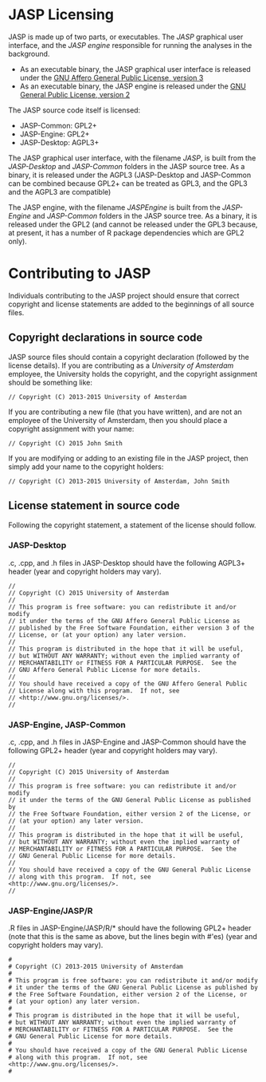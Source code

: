 
JASP Licensing
==============

JASP is made up of two parts, or executables. The *JASP* graphical user interface, and the *JASP engine* responsible for running the analyses in the background.

 - As an executable binary, the JASP graphical user interface is released under the [GNU Affero General Public License, version 3](https://www.gnu.org/licenses/agpl.txt)
 - As an executable binary, the JASP engine is released under the [GNU General Public License, version 2](https://www.gnu.org/licenses/gpl2.txt)

The JASP source code itself is licensed:

 - JASP-Common: GPL2+
 - JASP-Engine: GPL2+
 - JASP-Desktop: AGPL3+

The JASP graphical user interface, with the filename *JASP*, is built from the *JASP-Desktop* and *JASP-Common* folders in the JASP source tree. As a binary, it is released under the AGPL3 (JASP-Desktop and JASP-Common can be combined because GPL2+ can be treated as GPL3, and the GPL3 and the AGPL3 are compatible)

The JASP engine, with the filename *JASPEngine* is built from the *JASP-Engine* and *JASP-Common* folders in the JASP source tree. As a binary, it is released under the GPL2 (and cannot be released under the GPL3 because, at present, it has a number of R package dependencies which are GPL2 only).

Contributing to JASP
====================

Individuals contributing to the JASP project should ensure that correct copyright and license statements are added to the beginnings of all source files.

Copyright declarations in source code
-------------------------------------

JASP source files should contain a copyright declaration (followed by the license details). If you are contributing as a *University of Amsterdam* employee, the University holds the copyright, and the copyright assignment should be something like:

    // Copyright (C) 2013-2015 University of Amsterdam

If you are contributing a new file (that you have written), and are not an employee of the University of Amsterdam, then you should place a copyright assignment with your name:

    // Copyright (C) 2015 John Smith

If you are modifying or adding to an existing file in the JASP project, then simply add your name to the copyright holders:

    // Copyright (C) 2013-2015 University of Amsterdam, John Smith


License statement in source code
--------------------------------

Following the copyright statement, a statement of the license should follow.

### JASP-Desktop

.c, .cpp, and .h files in JASP-Desktop should have the following AGPL3+ header (year and copyright holders may vary).

    //
    // Copyright (C) 2015 University of Amsterdam
    //
    // This program is free software: you can redistribute it and/or modify
    // it under the terms of the GNU Affero General Public License as
    // published by the Free Software Foundation, either version 3 of the
    // License, or (at your option) any later version.
    //
    // This program is distributed in the hope that it will be useful,
    // but WITHOUT ANY WARRANTY; without even the implied warranty of
    // MERCHANTABILITY or FITNESS FOR A PARTICULAR PURPOSE.  See the
    // GNU Affero General Public License for more details.
    //
    // You should have received a copy of the GNU Affero General Public
    // License along with this program.  If not, see
    // <http://www.gnu.org/licenses/>.
    //

### JASP-Engine, JASP-Common

.c, .cpp, and .h files in JASP-Engine and JASP-Common should have the following GPL2+ header (year and copyright holders may vary).

    //
    // Copyright (C) 2015 University of Amsterdam
    //
    // This program is free software: you can redistribute it and/or modify
    // it under the terms of the GNU General Public License as published by
    // the Free Software Foundation, either version 2 of the License, or
    // (at your option) any later version.
    //
    // This program is distributed in the hope that it will be useful,
    // but WITHOUT ANY WARRANTY; without even the implied warranty of
    // MERCHANTABILITY or FITNESS FOR A PARTICULAR PURPOSE.  See the
    // GNU General Public License for more details.
    //
    // You should have received a copy of the GNU General Public License
    // along with this program.  If not, see <http://www.gnu.org/licenses/>.
    //

### JASP-Engine/JASP/R

.R files in JASP-Engine/JASP/R/* should have the following GPL2+ header (note that this is the same as above, but the lines begin with #'es) (year and copyright holders may vary).

    #
    # Copyright (C) 2013-2015 University of Amsterdam
    #
    # This program is free software: you can redistribute it and/or modify
    # it under the terms of the GNU General Public License as published by
    # the Free Software Foundation, either version 2 of the License, or
    # (at your option) any later version.
    #
    # This program is distributed in the hope that it will be useful,
    # but WITHOUT ANY WARRANTY; without even the implied warranty of
    # MERCHANTABILITY or FITNESS FOR A PARTICULAR PURPOSE.  See the
    # GNU General Public License for more details.
    #
    # You should have received a copy of the GNU General Public License
    # along with this program.  If not, see <http://www.gnu.org/licenses/>.
    #



